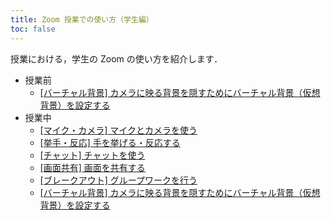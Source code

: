 ```yaml
---
title: Zoom 授業での使い方（学生編）
toc: false
---
```


授業における，学生の Zoom の使い方を紹介します．  

- 授業前
    - [[バーチャル背景] カメラに映る背景を隠すためにバーチャル背景（仮想背景）を設定する](how/common/virtual_background)
- 授業中
    - [[マイク・カメラ] マイクとカメラを使う](how/common/use_mic_and_camera)
    - [[挙手・反応] 手を挙げる・反応する](how/students/hand_reaction)
    - [[チャット] チャットを使う](how/common/chat)
    - [[画面共有] 画面を共有する](how/common/sharing_screen)
    - [[ブレークアウト] グループワークを行う](how/students/breakout)
    - [[バーチャル背景] カメラに映る背景を隠すためにバーチャル背景（仮想背景）を設定する](how/common/virtual_background)
